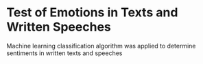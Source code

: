 # Test of Emotions in Texts and Written Speeches
Machine learning classification algorithm was applied to determine sentiments in written texts and speeches
